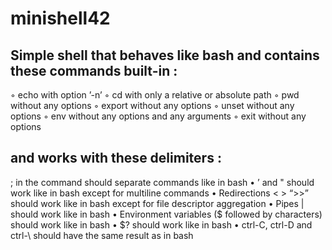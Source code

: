 # minishell42
## Simple shell that behaves like bash and contains these commands built-in :

◦ echo with option ’-n’
◦ cd with only a relative or absolute path
◦ pwd without any options
◦ export without any options
◦ unset without any options
◦ env without any options and any arguments
◦ exit without any options

## and works with these delimiters :

; in the command should separate commands like in bash
• ’ and " should work like in bash except for multiline commands
• Redirections < > “>>” should work like in bash except for file descriptor aggregation
• Pipes | should work like in bash
• Environment variables ($ followed by characters) should work like in bash
• $? should work like in bash
• ctrl-C, ctrl-D and ctrl-\ should have the same result as in bash
